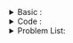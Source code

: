 <details> 
  <summary> Basic  :  </summary>
  
  Link : http://www.shafaetsplanet.com/?p=763
  
  </details> 


<details> 
  <summary> Code :  </summary>
  
Another Code link : https://github.com/Sajjad-Hossain-Talukder/DataStructures-and-Algorithms/blob/main/Data%20Structure/Implementation/Disjoint%20Set%20Union/Code.cpp
  
```

ll par[100] , cnt[100];

ll findpar( ll i ){
    if ( par[i] == i ) return i ;
    par[i] = findpar(par[i]);
    return par[i] ;
}

void union_node( ll x , ll y ){
    ll par_x =findpar(x);
    ll par_y =findpar(y);
    if(par_x != par_y){
        if( cnt[par_x] < cnt[par_y] ) swap( par_x , par_y ) ;                          
        par[par_y] = par_x ;
        if( cnt[par_x] == cnt[par_y] ) cnt[par_x]+=1;                       
    }
}

int main() {

    ll n , m ;
    cin >> n >> m ;

    fr(i,1,n+1) {
        par[i] = i ;
        cnt[i] = 0 ;
    }

    fr(i,0,m){
        ll x , y ;
        cin >> x >> y ;
        union_node(x,y);
    }

    fr(i,1,n+1) cout <<par[i] <<" " ;

return 0 ;
}


  
```
  
  
  </details> 



<details> 
  <summary> Problem List: </summary> 
  
  list :
  
  
  1 ) https://codeforces.com/contest/1263/problem/D
  
  2 ) https://codeforces.com/problemset/problem/1559/D1
  
  
  </details> 
